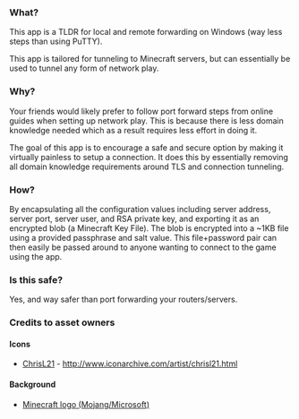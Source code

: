 ### What?
This app is a TLDR for local and remote forwarding on Windows (way less steps than using PuTTY).

This app is tailored for tunneling to Minecraft servers, but can essentially be used to tunnel any form of network play.

### Why?
Your friends would likely prefer to follow port forward steps from online guides when setting up network play. This is because there is less domain knowledge needed which as a result requires less effort in doing it.

The goal of this app is to encourage a safe and secure option by making it virtually painless to setup a connection. It does this by essentially removing all domain knowledge requirements around TLS and connection tunneling.

### How?
By encapsulating all the configuration values including server address, server port, server user, and RSA private key, and exporting it as an encrypted blob (a Minecraft Key File). The blob is encrypted into a ~1KB file using a provided passphrase and salt value. This file+password pair can then easily be passed around to anyone wanting to connect to the game using the app.

### Is this safe?
Yes, and way safer than port forwarding your routers/servers.

### Credits to asset owners
#### Icons
- [ChrisL21](http://chrisl21.deviantart.com) - http://www.iconarchive.com/artist/chrisl21.html
#### Background
- [Minecraft logo (Mojang/Microsoft)](https://www.minecraft.net/en-us/)
